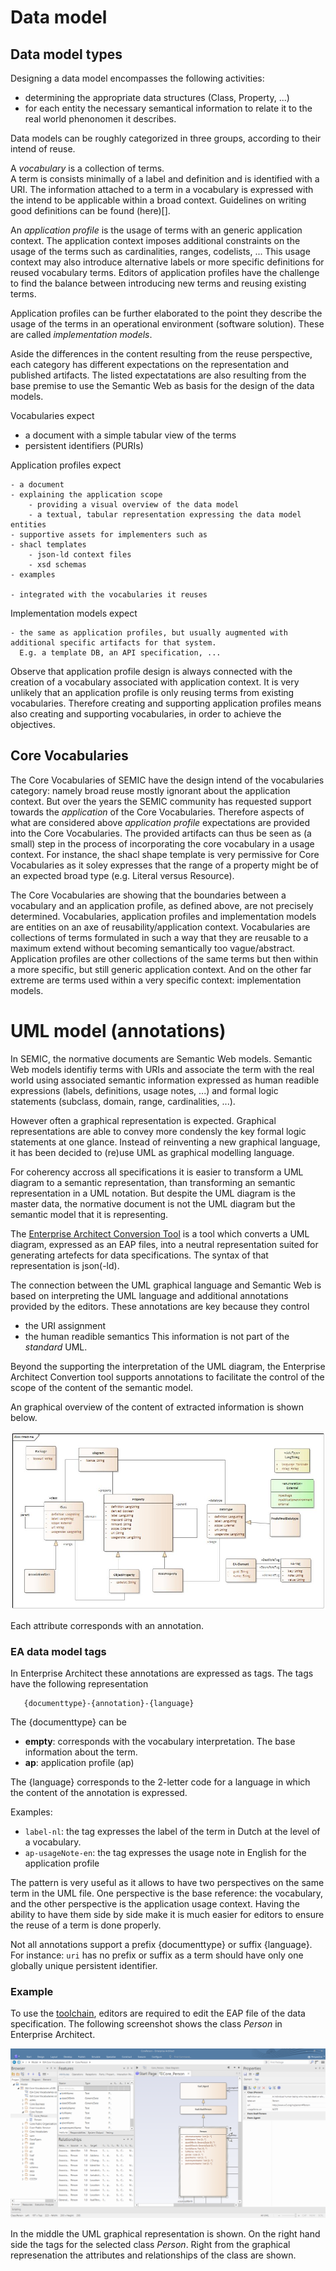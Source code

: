 # Data model 

## Data model types

Designing a data model encompasses the following activities:
- determining the appropriate data structures (Class, Property, ...)
- for each entity the necessary semantical information to relate it to the real world phenonomen it describes.

Data models can be roughly categorized in three groups, according to their intend of reuse.

A *vocabulary* is a collection of terms.  
A term is consists minimally of a label and definition and is identified with a URI. 
The information attached to a term in a vocabulary is expressed with the intend to be applicable within a broad context. 
Guidelines on writing good definitions can be found (here)[].
 
An *application profile* is the usage of terms with an generic application context. 
The application context imposes additional constraints on the usage of the terms such as cardinalities, ranges, codelists, ...
This usage context may also introduce alternative labels or more specific definitions for reused vocabulary terms. 
Editors of application profiles have the challenge to find the balance between introducing new terms and reusing existing terms. 

Application profiles can be further elaborated to the point they describe the usage of the terms in an operational environment (software solution). 
These are called *implementation models*.


Aside the differences in the content resulting from the reuse perspective, each category has different expectations on the representation and published artifacts. 
The listed expectatations are also resulting from the base premise to use the Semantic Web as basis for the design of the data models.

Vocabularies expect 

  - a document with a simple tabular view of the terms 
  - persistent identifiers (PURIs) 

Application profiles expect

    - a document 
	- explaining the application scope 
    	- providing a visual overview of the data model
        - a textual, tabular representation expressing the data model entities
    - supportive assets for implementers such as
	- shacl templates
        - json-ld context files
        - xsd schemas
	- examples

    - integrated with the vocabularies it reuses

Implementation models expect

    - the same as application profiles, but usually augmented with additional specific artifacts for that system. 
      E.g. a template DB, an API specification, ...


Observe that application profile design is always connected with the creation of a vocabulary associated with application context. 
It is very unlikely that an application profile is only reusing terms from existing vocabularies. 
Therefore creating and supporting application profiles means also creating and supporting vocabularies, in order to achieve the objectives. 


## Core Vocabularies
The Core Vocabularies of SEMIC have the design intend of the vocabularies category: namely broad reuse mostly ignorant about the application context.
But over the years the SEMIC community has requested support towards the *application* of the Core Vocabularies. 
Therefore aspects of what are considered above *application profile* expectations are provided into the Core Vocabularies. 
The provided artifacts can thus be seen as (a small) step in the process of incorporating the core vocabulary in a usage context. 
For instance, the shacl shape template is very permissive for Core Vocabularies as it soley expresses that the range of a property might be of an expected broad type (e.g. Literal versus Resource). 

The Core Vocabularies are showing that the boundaries between a vocabulary and an application profile, as defined above, are not precisely determined.
Vocabularies, application profiles and implementation models are entities on an axe of reusability/application context.
Vocabularies are collections of terms formulated in such a way that they are reusable to a maximum extend without becoming semantically too vague/abstract.
Application profiles are other collections of the same terms but then within a more specific, but still generic  application context. 
And on the other far extreme are terms used within a very specific context: implementation models.


# UML model (annotations)

In SEMIC, the normative documents are Semantic Web models. 
Semantic Web models identifiy terms with URIs and associate the term with the real world using associated semantic information expressed as human readible expressions (labels, definitions, usage notes, ...) and formal logic statements (subclass, domain, range, cardinalities, ...). 

However often a graphical representation is expected.
Graphical representations are able to convey more condensly the key formal logic statements at one glance.
Instead of reinventing a new graphical language, it has been decided to (re)use UML as graphical modelling language.

For coherency accross all specifications it is easier to transform a UML diagram to a semantic representation, than transforming an semantic representation in a UML notation. 
But despite the UML diagram is the master data, the normative document is not the UML diagram but the semantic model that it is representing.

The [Enterprise Architect Conversion Tool](https://github.com/Informatievlaanderen/OSLO-EA-to-RDF) is a tool which converts a UML diagram, expressed as an EAP files, into a neutral representation suited for generating artefects for data specifications.
The syntax of that representation is json(-ld).

The connection between the UML graphical language and Semantic Web is based on interpreting the UML language and additional annotations provided by the editors.
These annotations are key because they control 
  - the URI assignment
  - the human readible semantics
This information is not part of the _standard_ UML. 

Beyond the supporting the interpretation of the UML diagram, the Enterprise Architect Convertion tool supports annotations to facilitate the control of the scope of the content of the semantic model.

An graphical overview of the content of extracted information is shown below.

![EA-annotation.jpg](./EA-annotation.jpg)

Each attribute corresponds with an annotation.


### EA data model tags
In Enterprise Architect these annotations are expressed as tags.
The tags have the following representation

```
   {documenttype}-{annotation}-{language}
```

The {documenttype} can be 
   - **empty**:  corresponds with the vocabulary interpretation. The base information about the term.
   - **ap**: application profile (ap) 

The {language} corresponds to the 2-letter code for a language in which the content of the annotation is expressed.

Examples:
  - `label-nl`: the tag expresses the label of the term in Dutch at the level of a vocabulary. 
  - `ap-usageNote-en`: the tag expresses the usage note in English for the application profile

The pattern is very useful as it allows to have two perspectives on the same term in the UML file.
One perspective is the base reference: the vocabulary, and the other perspective is the application usage context.
Having the ability to have them side by side make it is much easier for editors to ensure the reuse of a term is done properly.

Not all annotations support a prefix {documenttype} or suffix {language}. 
For instance: `uri` has no prefix or suffix as a term should have only one globally unique persistent identifier. 


### Example
To use the [toolchain](./toolchain.md), editors are required to edit the EAP file of the data specification. 
The following screenshot shows the class _Person_ in Enterprise Architect. 

![EA-example.png](./EA-example.png)

In the middle the UML graphical representation is shown. On the right hand side the tags for the selected class _Person_.
Right from the graphical represenation the attributes and relationships of the class are shown.



